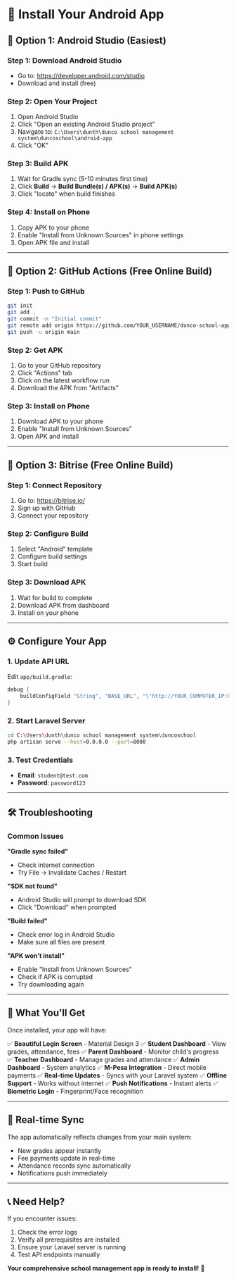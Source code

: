 # 📱 Install Your Android App

## 🚀 **Option 1: Android Studio (Easiest)**

### **Step 1: Download Android Studio**
- Go to: https://developer.android.com/studio
- Download and install (free)

### **Step 2: Open Your Project**
1. Open Android Studio
2. Click "Open an existing Android Studio project"
3. Navigate to: `C:\Users\dunth\dunco school management system\duncoschool\android-app`
4. Click "OK"

### **Step 3: Build APK**
1. Wait for Gradle sync (5-10 minutes first time)
2. Click **Build** → **Build Bundle(s) / APK(s)** → **Build APK(s)**
3. Click "locate" when build finishes

### **Step 4: Install on Phone**
1. Copy APK to your phone
2. Enable "Install from Unknown Sources" in phone settings
3. Open APK file and install

---

## 🔧 **Option 2: GitHub Actions (Free Online Build)**

### **Step 1: Push to GitHub**
```bash
git init
git add .
git commit -m "Initial commit"
git remote add origin https://github.com/YOUR_USERNAME/dunco-school-app.git
git push -u origin main
```

### **Step 2: Get APK**
1. Go to your GitHub repository
2. Click "Actions" tab
3. Click on the latest workflow run
4. Download the APK from "Artifacts"

### **Step 3: Install on Phone**
1. Download APK to your phone
2. Enable "Install from Unknown Sources"
3. Open APK and install

---

## 📱 **Option 3: Bitrise (Free Online Build)**

### **Step 1: Connect Repository**
1. Go to: https://bitrise.io/
2. Sign up with GitHub
3. Connect your repository

### **Step 2: Configure Build**
1. Select "Android" template
2. Configure build settings
3. Start build

### **Step 3: Download APK**
1. Wait for build to complete
2. Download APK from dashboard
3. Install on your phone

---

## ⚙️ **Configure Your App**

### **1. Update API URL**
Edit `app/build.gradle`:
```gradle
debug {
    buildConfigField "String", "BASE_URL", "\"http://YOUR_COMPUTER_IP:8000/api/mobile/v1/\""
}
```

### **2. Start Laravel Server**
```bash
cd C:\Users\dunth\dunco school management system\duncoschool
php artisan serve --host=0.0.0.0 --port=8000
```

### **3. Test Credentials**
- **Email**: `student@test.com`
- **Password**: `password123`

---

## 🛠️ **Troubleshooting**

### **Common Issues**

**"Gradle sync failed"**
- Check internet connection
- Try File → Invalidate Caches / Restart

**"SDK not found"**
- Android Studio will prompt to download SDK
- Click "Download" when prompted

**"Build failed"**
- Check error log in Android Studio
- Make sure all files are present

**"APK won't install"**
- Enable "Install from Unknown Sources"
- Check if APK is corrupted
- Try downloading again

---

## 📱 **What You'll Get**

Once installed, your app will have:

✅ **Beautiful Login Screen** - Material Design 3
✅ **Student Dashboard** - View grades, attendance, fees
✅ **Parent Dashboard** - Monitor child's progress  
✅ **Teacher Dashboard** - Manage grades and attendance
✅ **Admin Dashboard** - System analytics
✅ **M-Pesa Integration** - Direct mobile payments
✅ **Real-time Updates** - Syncs with your Laravel system
✅ **Offline Support** - Works without internet
✅ **Push Notifications** - Instant alerts
✅ **Biometric Login** - Fingerprint/Face recognition

---

## 🔄 **Real-time Sync**

The app automatically reflects changes from your main system:
- New grades appear instantly
- Fee payments update in real-time
- Attendance records sync automatically
- Notifications push immediately

---

## 📞 **Need Help?**

If you encounter issues:
1. Check the error logs
2. Verify all prerequisites are installed
3. Ensure your Laravel server is running
4. Test API endpoints manually

**Your comprehensive school management app is ready to install!** 🚀 